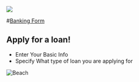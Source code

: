 ![](http://nashvillesoftwareschool.com/images/NSS-logo-horizontal-small.jpg)

#[Banking Form](https://github.com/nashville-software-school/front-end-milestones/blob/master/2-the-static-web/exercises/SW_HTML_BANKING_FORM.md)

## Apply for a loan!

- Enter Your Basic Info
- Specify What type of loan you are applying for


![Beach]()
